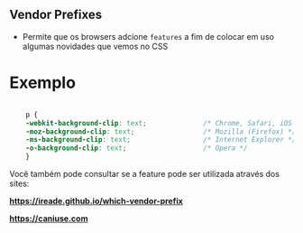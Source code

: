 ## Vendor Prefixes

 * Permite que os browsers adcione `features` a fim de colocar em uso algumas novidades que vemos no CSS


# Exemplo

```css

    p {
    -webkit-background-clip: text;              /* Chrome, Safari, iOS e Android */
    -moz-background-clip: text;                 /* Mozilla (Firefox) */
    -ms-background-clip: text;                  /* Internet Explorer */
    -o-background-clip: text;                   /* Opera */
    }

```

Você também pode consultar se a feature pode ser utilizada através dos sites:

**https://ireade.github.io/which-vendor-prefix**

**https://caniuse.com**